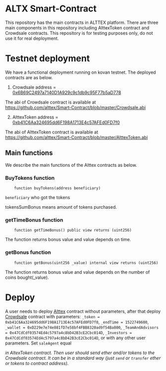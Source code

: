 # ALTX Smart-Contract

This repository has the main contracts in ALTTEX platform. There are three main components in this repository including  AlttexToken contract and Crowdsale contracts.
This repository is for testing purposes only, do not use it for real deployment.

# Testnet deployment

We have a functional deployment running on kovan testnet. The deployed contracts are as below.

1. Crowdsale address = [0x6B69C2497a7140D1A929c9c1db9c95F77b5aD778](https://kovan.etherscan.io/address/0x6b69c2497a7140d1a929c9c1db9c95f77b5ad778#readContract)

The abi of Crowdsale contract is available at https://github.com/alttex/Smart-Contract/blob/master/Crowdsale.abi

2. AlttexToken address = [0xb41C6Aa324695dd6F198A1713E4c57AFEd0FD7f0](https://kovan.etherscan.io/address/0xb41c6aa324695dd6f198a1713e4c57afed0fd7f0#readContract)

The abi of AlttexToken contract is available at https://github.com/alttex/Smart-Contract/blob/master/AlttexToken.abi

## Main functions
We describe the main functions of the Alttex contracts as below.
### BuyTokens function
```
    function buyTokens(address beneficiary)
```

`beneficiary` who got the tokens

tokensSumBonus means amount of tokens purchased.

### getTimeBonus function
```
    function getTimeBonus() public view returns (uint256)
```

The function returns bonus value and value depends on time.

### getBonus function
```
    function getBonus(uint256 _value) internal view returns (uint256)
```

The function returns bonus value and value depends on the number of coins bought(_value).


# Deploy
A user needs to deploy
[Alttex](https://github.com/alttex/Smart-Contract/blob/master/AlttexToken.sol) contract without parameters, after that deploy [Crowdsale](https://github.com/alttex/Smart-Contract/blob/master/Crowdsale.sol) contract with parameters:
`_token = 0xb41C6Aa324695dd6F198A1713E4c57AFEd0FD7f0`,
`_endTime = 1522749600`,
`_wallet = 0xD229e7e74e881fD7e58bf4FBB8320ad9f54Ba800`,
`_TeamAndAdvisors = 0x47CdCdf03574Ed4c5797a4c8bD42B3cE2Cbc014D`,
`_Investors = 0x47CdCdf03574Ed4c5797a4c8bD42B3cE2Cbc014D`,
or with any other user parameters.
Set `saleAgent` equal <address Crowdsale contract> in AltexToken contract.
Then user should send ether and/or tokens to the Crowdsale contract. It can be in a standard way (just `send` or `transfer` ether or tokens to contract address).
